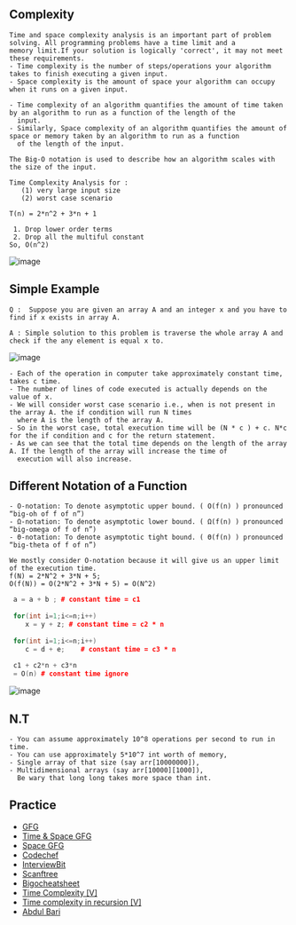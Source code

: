 ## Complexity

```
Time and space complexity analysis is an important part of problem solving. All programming problems have a time limit and a 
memory limit.If your solution is logically 'correct', it may not meet these requirements.
- Time complexity is the number of steps/operations your algorithm takes to finish executing a given input. 
- Space complexity is the amount of space your algorithm can occupy when it runs on a given input.

- Time complexity of an algorithm quantifies the amount of time taken by an algorithm to run as a function of the length of the
  input.
- Similarly, Space complexity of an algorithm quantifies the amount of space or memory taken by an algorithm to run as a function
  of the length of the input.
```

```
The Big-O notation is used to describe how an algorithm scales with the size of the input.

Time Complexity Analysis for :
   (1) very large input size
   (2) worst case scenario
   
T(n) = 2*n^2 + 3*n + 1

 1. Drop lower order terms
 2. Drop all the multiful constant
So, O(n^2) 
```
![image](https://user-images.githubusercontent.com/59710234/157398014-98fb33d3-0115-40b1-9dbc-b1347fc7a996.png)

## Simple Example

```
Q :  Suppose you are given an array A and an integer x and you have to find if x exists in array A.

A : Simple solution to this problem is traverse the whole array A and check if the any element is equal x to.
```

![image](https://user-images.githubusercontent.com/59710234/157399230-a6a602ca-6ca6-48de-8389-877774202944.png)

```
- Each of the operation in computer take approximately constant time, takes c time.
- The number of lines of code executed is actually depends on the value of x.
- We will consider worst case scenario i.e., when is not present in the array A. the if condition will run N times
  where A is the length of the array A.
- So in the worst case, total execution time will be (N * c ) + c. N*c for the if condition and c for the return statement. 
- As we can see that the total time depends on the length of the array A. If the length of the array will increase the time of 
  execution will also increase.
```
## Different Notation of a Function
```
- O-notation: To denote asymptotic upper bound. ( O(f(n) ) pronounced “big-oh of f of n”) 
- Ω-notation: To denote asymptotic lower bound. ( Ω(f(n) ) pronounced “big-omega of f of n”) 
- Θ-notation: To denote asymptotic tight bound. ( Θ(f(n) ) pronounced “big-theta of f of n”)

We mostly consider O-notation because it will give us an upper limit of the execution time.
f(N) = 2*N^2 + 3*N + 5;
O(f(N)) = O(2*N^2 + 3*N + 5) = O(N^2)
```
```c++
 a = a + b ; # constant time = c1
 
 for(int i=1;i<=n;i++)
    x = y + z; # constant time = c2 * n
    
 for(int i=1;i<=n;i++)
    c = d + e;    # constant time = c3 * n
 
 c1 + c2*n + c3*n
 = O(n) # constant time ignore
```

![image](https://user-images.githubusercontent.com/59710234/171522444-a472680c-981c-47df-b6d6-8014072156cb.png)

## N.T
```
- You can assume approximately 10^8 operations per second to run in time.
- You can use approximately 5*10^7 int worth of memory, 
- Single array of that size (say arr[10000000]), 
- Multidimensional arrays (say arr[10000][1000]), 
  Be wary that long long takes more space than int.
```

## Practice
* [GFG](https://www.geeksforgeeks.org/practice-questions-time-complexity-analysis/)
* [Time & Space GFG](https://www.geeksforgeeks.org/time-complexity-and-space-complexity/?ref=rp)
* [Space GFG](https://www.geeksforgeeks.org/g-fact-86/)
* [Codechef](https://discuss.codechef.com/t/multiple-choice-questions-related-to-testing-knowledge-about-time-and-space-complexity-of-a-program/17976)
* [InterviewBit](https://www.interviewbit.com/courses/programming/topics/time-complexity/#problems)
* [Scanftree](https://scanftree.com/Data_Structure/time-complexity-and-space-complexity-comparison-of-sorting-algorithms)
* [Bigocheatsheet](https://www.bigocheatsheet.com/?fbclid=IwAR3fLKNHE2eezeXu3rO7MA4dTK5lHSY7rPfSOYiU9_Zr6ExRK7Mjo_9MX8o)
* [Time Complexity [V]](https://www.youtube.com/watch?v=V42FBiohc6c&list=PL2_aWCzGMAwI9HK8YPVBjElbLbI3ufctn&fbclid=IwAR0kaAXKECS6iAP2kGUYf__X2j6_SS-c4yeq0dzjJvgBAyS8U-L4LBBwsPM)
* [Time complexity in recursion [V]](https://www.youtube.com/watch?v=ncpTxqK35PI&fbclid=IwAR2a_OraRdPheSV0tDNcp5p10jswXgAHpYeowuZIMUjmB0ad0DBDnABdxxE)
* [Abdul Bari](https://www.youtube.com/watch?v=9TlHvipP5yA&list=PLDN4rrl48XKpZkf03iYFl-O29szjTrs_O&index=7&ab_channel=AbdulBari)
